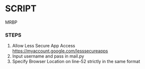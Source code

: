 # SCRIPT
 MRBP

### STEPS
1. Allow Less Secure App Access https://myaccount.google.com/lesssecureapps
2. Input username and pass in mail.py
3. Specify Browser Location on line-52 strictly in the same format
